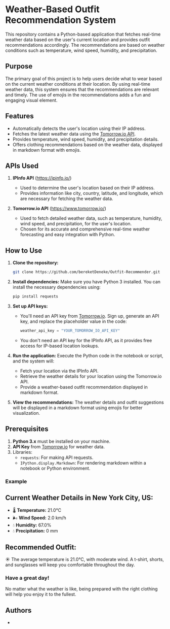 # Weather-Based Outfit Recommendation System

This repository contains a Python-based application that fetches real-time weather data based on the user's current location and provides outfit recommendations accordingly. The recommendations are based on weather conditions such as temperature, wind speed, humidity, and precipitation.

## Purpose
The primary goal of this project is to help users decide what to wear based on the current weather conditions at their location. By using real-time weather data, this system ensures that the recommendations are relevant and timely. The use of emojis in the recommendations adds a fun and engaging visual element.

## Features
- Automatically detects the user's location using their IP address.
- Fetches the latest weather data using the [Tomorrow.io API](https://www.tomorrow.io/).
- Provides temperature, wind speed, humidity, and precipitation details.
- Offers clothing recommendations based on the weather data, displayed in markdown format with emojis.

## APIs Used

1. **IPInfo API** (https://ipinfo.io/)
   - Used to determine the user's location based on their IP address.
   - Provides information like city, country, latitude, and longitude, which are necessary for fetching the weather data.

2. **Tomorrow.io API** (https://www.tomorrow.io/)
   - Used to fetch detailed weather data, such as temperature, humidity, wind speed, and precipitation, for the user's location.
   - Chosen for its accurate and comprehensive real-time weather forecasting and easy integration with Python.

## How to Use

1. **Clone the repository:**
   ```bash
   git clone https://github.com/bereketDeneke/Outfit-Recommender.git
   ```

2. **Install dependencies:**
   Make sure you have Python 3 installed. You can install the necessary dependencies using:
   ```bash
   pip install requests
   ```

3. **Set up API keys:**
   - You'll need an API key from [Tomorrow.io](https://www.tomorrow.io/). Sign up, generate an API key, and replace the placeholder value in the code:
     ```python
     weather_api_key = "YOUR_TOMORROW_IO_API_KEY"
     ```
   - You don't need an API key for the IPInfo API, as it provides free access for IP-based location lookups.

4. **Run the application:**
   Execute the Python code in the notebook or script, and the system will:
   - Fetch your location via the IPInfo API.
   - Retrieve the weather details for your location using the Tomorrow.io API.
   - Provide a weather-based outfit recommendation displayed in markdown format.

5. **View the recommendations:**
   The weather details and outfit suggestions will be displayed in a markdown format using emojis for better visualization.

## Prerequisites

1. **Python 3.x** must be installed on your machine.
2. **API Key** from [Tomorrow.io](https://www.tomorrow.io/) for weather data.
3. Libraries:
   - `requests`: For making API requests.
   - `IPython.display.Markdown`: For rendering markdown within a notebook or Python environment.

### Example

## Current Weather Details in New York City, US:
- 🌡 **Temperature:** 21.0°C
- 🌬 **Wind Speed:** 2.0 km/h
- 💧 **Humidity:** 67.0%
- 💧 **Precipitation:** 0 mm

## Recommended Outfit:
☀ The average temperature is 21.0°C, with moderate wind. A t-shirt, shorts, and sunglasses will keep you comfortable throughout the day.

### Have a great day!
No matter what the weather is like, being prepared with the right clothing will help you enjoy it to the fullest.

## Authors
- 
```
